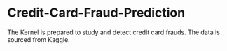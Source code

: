 # Credit-Card-Fraud-Prediction
The Kernel is prepared to study and detect credit card frauds. The data is sourced from Kaggle.
